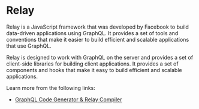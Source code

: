 # Relay

Relay is a JavaScript framework that was developed by Facebook to build data-driven applications using GraphQL. It provides a set of tools and conventions that make it easier to build efficient and scalable applications that use GraphQL.

Relay is designed to work with GraphQL on the server and provides a set of client-side libraries for building client applications. It provides a set of components and hooks that make it easy to build efficient and scalable applications.

Learn more from the following links:

- [GraphQL Code Generator & Relay Compiler](https://the-guild.dev/blog/graphql-codegen-relay-compiler)